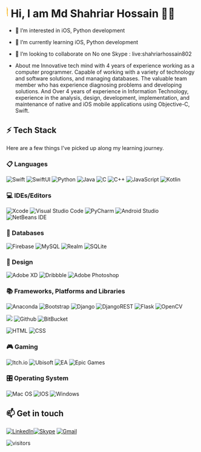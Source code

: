 # <img src="https://raw.githubusercontent.com/ABSphreak/ABSphreak/master/gifs/Hi.gif" height="32px" width="5px"> Hi, I am Md Shahriar Hossain 👨‍💻


- 👀 I’m interested in iOS, Python development
- 🌱 I’m currently learning iOS, Python development
- 💞️ I’m looking to collaborate on No one
Skype : live:shahriarhossain802

- About me
Innovative tech mind with 4 years of experience working as a computer programmer. Capable of working with a variety of technology and software solutions, and managing databases. The valuable team member who has experience diagnosing problems and developing solutions. And Over 4 years of experience in Information Technology, experience in the analysis, design, development, implementation, and maintenance of native and iOS mobile applications using Objective-C, Swift.

## ⚡ Tech Stack

Here are a few things I've picked up along my learning journey.

### 📋 Languages

![Swift](https://img.shields.io/badge/-Swift-000?style=for-the-badge&logo=swift) ![SwiftUI](https://img.shields.io/badge/-SwiftUI-000?style=for-the-badge&logo=swift) ![Python](https://img.shields.io/badge/-Python-000?style=for-the-badge&logo=python) ![Java](https://img.shields.io/badge/Java-ED8B00?style=for-the-badge&logo=java&logoColor=white) ![C](https://img.shields.io/badge/C-00599C?style=for-the-badge&logo=c&logoColor=white) ![C++](https://img.shields.io/badge/C%2B%2B-00599C?style=for-the-badge&logo=c%2B%2B&logoColor=white) ![JavaScript](https://img.shields.io/badge/JavaScript-F7DF1E?style=for-the-badge&logo=javascript&logoColor=black) ![Kotlin](https://img.shields.io/badge/kotlin-%230095D5.svg?style=for-the-badge&logo=kotlin&logoColor=white)

### 💻 IDEs/Editors

![Xcode](https://img.shields.io/badge/Xcode-007ACC?style=for-the-badge&logo=Xcode&logoColor=white) ![Visual Studio Code](https://img.shields.io/badge/Visual%20Studio%20Code-0078d7.svg?style=for-the-badge&logo=visual-studio-code&logoColor=white) ![PyCharm](https://img.shields.io/badge/pycharm-143?style=for-the-badge&logo=pycharm&logoColor=black&color=black&labelColor=green) ![Android Studio](https://img.shields.io/badge/Android%20Studio-3DDC84.svg?style=for-the-badge&logo=android-studio&logoColor=white) ![NetBeans IDE](https://img.shields.io/badge/NetBeansIDE-1B6AC6.svg?style=for-the-badge&logo=apache-netbeans-ide&logoColor=white)

### 💾 Databases

![Firebase](https://img.shields.io/badge/Firebase-039BE5?style=for-the-badge&logo=Firebase&logoColor=white) ![MySQL](https://img.shields.io/badge/MySQL-00000F?style=for-the-badge&logo=mysql&logoColor=white) ![Realm](https://img.shields.io/badge/Realm-39477F?style=for-the-badge&logo=realm&logoColor=white) ![SQLite](https://img.shields.io/badge/sqlite-%2307405e.svg?style=for-the-badge&logo=sqlite&logoColor=white)

### 🎨 Design

![Adobe XD](https://img.shields.io/badge/Adobe%20XD-470137?style=for-the-badge&logo=Adobe%20XD&logoColor=#FF61F6) ![Dribbble](https://img.shields.io/badge/Dribbble-EA4C89?style=for-the-badge&logo=dribbble&logoColor=white) ![Adobe Photoshop](https://img.shields.io/badge/adobe%20photoshop-%2331A8FF.svg?style=for-the-badge&logo=adobe%20photoshop&logoColor=white)

### 📚 Frameworks, Platforms and Libraries

![Anaconda](https://img.shields.io/badge/Anaconda-%2344A833.svg?style=for-the-badge&logo=anaconda&logoColor=white) ![Bootstrap](https://img.shields.io/badge/bootstrap-%23563D7C.svg?style=for-the-badge&logo=bootstrap&logoColor=white) ![Django](https://img.shields.io/badge/django-%23092E20.svg?style=for-the-badge&logo=django&logoColor=white) ![DjangoREST](https://img.shields.io/badge/DJANGO-REST-ff1709?style=for-the-badge&logo=django&logoColor=white&color=ff1709&labelColor=gray) ![Flask](https://img.shields.io/badge/flask-%23000.svg?style=for-the-badge&logo=flask&logoColor=white) ![OpenCV](https://img.shields.io/badge/opencv-%23white.svg?style=for-the-badge&logo=opencv&logoColor=white) 

 ![](https://img.shields.io/badge/git%20-%23F05033.svg?&style=for-the-badge&logo=git&logoColor=white)  ![Github](https://img.shields.io/badge/github%20-%23121011.svg?&style=for-the-badge&logo=github&logoColor=white) ![BitBucket](https://img.shields.io/badge/bitbucket%20-%230047B3.svg?&style=for-the-badge&logo=bitbucket&logoColor=white)
 
 ![HTML](https://img.shields.io/badge/HTML5-E34F26?style=for-the-badge&logo=html5&logoColor=white) ![CSS](https://img.shields.io/badge/CSS-239120?&style=for-the-badge&logo=css3&logoColor=white)
 
 ### 🎮 Gaming
 
 ![Itch.io](https://img.shields.io/badge/Itch-%23FF0B34.svg?style=for-the-badge&logo=Itch.io&logoColor=white) ![Ubisoft](https://img.shields.io/badge/Ubisoft-%23F5F5F5.svg?style=for-the-badge&logo=Ubisoft&logoColor=black) ![EA](https://img.shields.io/badge/ea-%23000000.svg?style=for-the-badge&logo=ea&logoColor=white) ![Epic Games](https://img.shields.io/badge/epicgames-%23313131.svg?style=for-the-badge&logo=epicgames&logoColor=white)
 
 ### 🎛️ Operating System
 
 ![Mac OS](https://img.shields.io/badge/mac%20os-000000?style=for-the-badge&logo=macos&logoColor=F0F0F0) ![IOS](https://img.shields.io/badge/iOS-000000?style=for-the-badge&logo=ios&logoColor=white) ![Windows](https://img.shields.io/badge/Windows-0078D6?style=for-the-badge&logo=windows&logoColor=white)

## 📫 Get in touch
[![LinkedIn](https://img.shields.io/badge/LinkedIn-0077B5?style=for-the-badge&logo=linkedin&logoColor=white)](https://www.linkedin.com/in/shahriar-hossain-dev/)[![Skype](https://img.shields.io/badge/Skype-00AFF0?style=for-the-badge&logo=skype&logoColor=white)](live:shahriarhossain802) [![Gmail](https://img.shields.io/badge/Gmail-D14836?style=for-the-badge&logo=gmail&logoColor=white)](mailto:shahriar.hossain.dev@gmail.com)



![visitors](https://visitor-badge.glitch.me/badge?page_id=ShahriarHossainDev)
<!---
ShahriarHossainDev/ShahriarHossainDev is a ✨ special ✨ repository because its `README.md` (this file) appears on your GitHub profile.
You can click the Preview link to take a look at your changes.
--->
